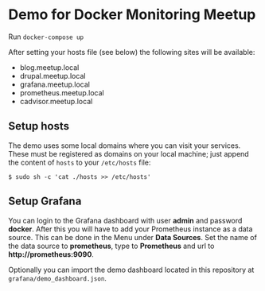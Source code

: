# Demo for Docker Monitoring Meetup

Run `docker-compose up`

After setting your hosts file (see below) the following sites will be available:

- blog.meetup.local
- drupal.meetup.local
- grafana.meetup.local
- prometheus.meetup.local
- cadvisor.meetup.local

## Setup hosts
The demo uses some local domains where you can visit your services. These must be registered as domains on your local machine; just append the content of `hosts` to your `/etc/hosts` file:

```
$ sudo sh -c 'cat ./hosts >> /etc/hosts'
```

## Setup Grafana

You can login to the Grafana dashboard with user **admin** and password **docker**. After this you will have to add your Prometheus instance as a data source. This can be done in the Menu under **Data Sources**. Set the name of the data source to **prometheus**, type to **Prometheus** and url to **http://prometheus:9090**.

Optionally you can import the demo dashboard located in this repository at `grafana/demo_dashboard.json`.
